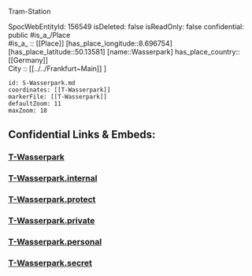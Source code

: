 ﻿---
location: [50.13581,8.696754] 
type: Station 
mapzoom: [8,18] 
mapmarker: tram 
tags:
- geo/station/tram
---

Tram-Station

SpocWebEntityId: 156549
isDeleted: false
isReadOnly: false
confidential: public
#is_a_/Place  
#is_a_ :: [[Place]] 
[has_place_longitude::8.696754] 
[has_place_latitude::50.13581] 
[name::Wasserpark] 
has_place_country:: [[Germany]]  
City :: [[../../Frankfurt~Main]] ] 


```leaflet
id: S-Wasserpark.md
coordinates: [[T-Wasserpark]] 
markerFile: [[T-Wasserpark]] 
defaultZoom: 11 
maxZoom: 18
```


## Confidential Links & Embeds: 

### [T-Wasserpark](/_public/Earth/Continent/Europe/Europe~Central/Germany/Germany~West/Hessen/counties~Hessen/Frankfurt~Main/Stations-FFM~T/T-Wasserpark.md) 

### [T-Wasserpark.internal](/_internal/Earth/Continent/Europe/Europe~Central/Germany/Germany~West/Hessen/counties~Hessen/Frankfurt~Main/Stations-FFM~T/T-Wasserpark.internal.md) 

### [T-Wasserpark.protect](/_protect/Earth/Continent/Europe/Europe~Central/Germany/Germany~West/Hessen/counties~Hessen/Frankfurt~Main/Stations-FFM~T/T-Wasserpark.protect.md) 

### [T-Wasserpark.private](/_private/Earth/Continent/Europe/Europe~Central/Germany/Germany~West/Hessen/counties~Hessen/Frankfurt~Main/Stations-FFM~T/T-Wasserpark.private.md) 

### [T-Wasserpark.personal](/_personal/Earth/Continent/Europe/Europe~Central/Germany/Germany~West/Hessen/counties~Hessen/Frankfurt~Main/Stations-FFM~T/T-Wasserpark.personal.md) 

### [T-Wasserpark.secret](/_secret/Earth/Continent/Europe/Europe~Central/Germany/Germany~West/Hessen/counties~Hessen/Frankfurt~Main/Stations-FFM~T/T-Wasserpark.secret.md) 
